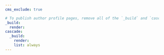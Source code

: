 ```yaml
---
cms_exclude: true

# To publish author profile pages, remove all of the `_build` and `cascade` settings below.
_build:
  render: 
cascade:
  _build:
    render: 
    list: always
---
```

